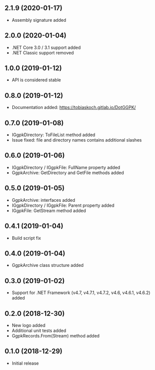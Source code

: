 ## 2.1.9 (2020-01-17)

- Assembly signature added

## 2.0.0 (2020-01-04)

- .NET Core 3.0 / 3.1 support added
- .NET Classic support removed

## 1.0.0 (2019-01-12)

- API is considered stable

## 0.8.0 (2019-01-12)

- Documentation added: https://tobiaskoch.gitlab.io/DotGGPK/

## 0.7.0 (2019-01-08)

- IGgpkDirectory: ToFileList method added
- Issue fixed: file and directory names contains additional slashes

## 0.6.0 (2019-01-06)

- IGgpkDirectory / IGgpkFile: FullName property added
- GgpkArchive: GetDirectory and GetFile methods added

## 0.5.0 (2019-01-05)

- GgpkArchive: interfaces added
- IGgpkDirectory / IGgpkFile: Parent property added
- IGgpkFile: GetStream method added

## 0.4.1 (2019-01-04)

- Build script fix

## 0.4.0 (2019-01-04)

- GgpkArchive class structure added

## 0.3.0 (2019-01-02)

- Support for .NET Framework (v4.7, v4.7.1, v4.7.2, v4.6, v4.6.1, v4.6.2) added

## 0.2.0 (2018-12-30)

- New logo added
- Additional unit tests added
- GgpkRecords.From(Stream) method added

## 0.1.0 (2018-12-29)

- Initial release
